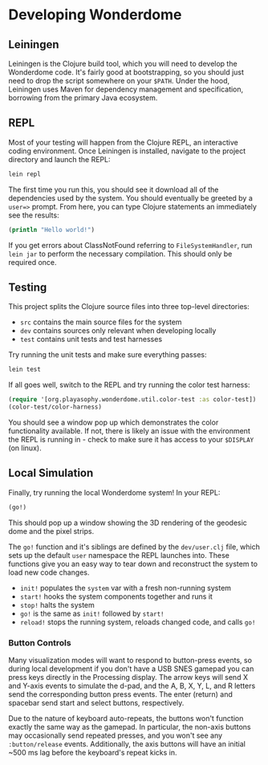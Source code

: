 Developing Wonderdome
=====================

## Leiningen

Leiningen is the Clojure build tool, which you will need to develop the
Wonderdome code. It's fairly good at bootstrapping, so you should just need to
drop the script somewhere on your `$PATH`. Under the hood, Leiningen uses Maven
for dependency management and specification, borrowing from the primary Java
ecosystem.

## REPL

Most of your testing will happen from the Clojure REPL, an interactive coding
environment. Once Leiningen is installed, navigate to the project directory and
launch the REPL:

```bash
lein repl
```

The first time you run this, you should see it download all of the dependencies
used by the system. You should eventually be greeted by a `user=>` prompt. From
here, you can type Clojure statements an immediately see the results:

```clojure
(println "Hello world!")
```

If you get errors about ClassNotFound referring to `FileSystemHandler`, run
`lein jar` to perform the necessary compilation. This should only be required
once.

## Testing

This project splits the Clojure source files into three top-level directories:
- `src` contains the main source files for the system
- `dev` contains sources only relevant when developing locally
- `test` contains unit tests and test harnesses

Try running the unit tests and make sure everything passes:

```bash
lein test
```

If all goes well, switch to the REPL and try running the color test harness:

```clojure
(require '[org.playasophy.wonderdome.util.color-test :as color-test])
(color-test/color-harness)
```

You should see a window pop up which demonstrates the color functionality
available. If not, there is likely an issue with the environment the REPL is
running in - check to make sure it has access to your `$DISPLAY` (on linux).

## Local Simulation

Finally, try running the local Wonderdome system! In your REPL:

```clojure
(go!)
```

This should pop up a window showing the 3D rendering of the geodesic dome and
the pixel strips.

The `go!` function and it's siblings are defined by the `dev/user.clj` file,
which sets up the default `user` namespace the REPL launches into. These
functions give you an easy way to tear down and reconstruct the system to load
new code changes.

- `init!` populates the `system` var with a fresh non-running system
- `start!` hooks the system components together and runs it
- `stop!` halts the system
- `go!` is the same as `init!` followed by `start!`
- `reload!` stops the running system, reloads changed code, and calls `go!`

### Button Controls

Many visualization modes will want to respond to button-press events, so during
local development if you don't have a USB SNES gamepad you can press keys
directly in the Processing display. The arrow keys will send X and Y-axis events
to simulate the d-pad, and the A, B, X, Y, L, and R letters send the
corresponding button press events. The enter (return) and spacebar send start
and select buttons, respectively.

Due to the nature of keyboard auto-repeats, the buttons won't function exactly
the same way as the gamepad. In particular, the non-axis buttons may
occasionally send repeated presses, and you won't see any `:button/release`
events. Additionally, the axis buttons will have an initial ~500 ms lag before
the keyboard's repeat kicks in.
